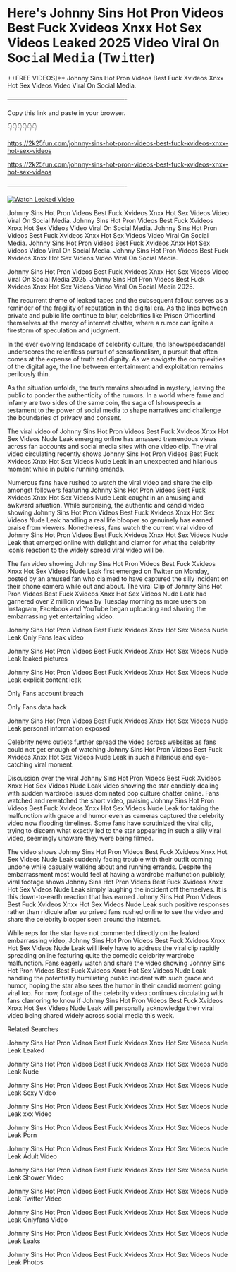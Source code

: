 # Here's Johnny Sins Hot Pron Videos Best Fuck Xvideos Xnxx Hot Sex Videos Leaked 2025 Video Viral On Soc𝚒al Med𝚒a (Tw𝚒tter)

++FREE VIDEOS]** Johnny Sins Hot Pron Videos Best Fuck Xvideos Xnxx Hot Sex Videos Video Viral On Social Media.

———————————————————-

Copy this link and paste in your browser.

👇👇👇👇👇👇

https://2k25fun.com/johnny-sins-hot-pron-videos-best-fuck-xvideos-xnxx-hot-sex-videos

https://2k25fun.com/johnny-sins-hot-pron-videos-best-fuck-xvideos-xnxx-hot-sex-videos

———————————————————-

[![Watch Leaked Video](https://miro.medium.com/v2/resize:fit:828/format:webp/1*cilzJN44JGOrTw9NJCrNHA.gif "Watch Leaked Video")](https://2k25fun.com/johnny-sins-hot-pron-videos-best-fuck-xvideos-xnxx-hot-sex-videos)

Johnny Sins Hot Pron Videos Best Fuck Xvideos Xnxx Hot Sex Videos Video Viral On Social Media. Johnny Sins Hot Pron Videos Best Fuck Xvideos Xnxx Hot Sex Videos Video Viral On Social Media. Johnny Sins Hot Pron Videos Best Fuck Xvideos Xnxx Hot Sex Videos Video Viral On Social Media. Johnny Sins Hot Pron Videos Best Fuck Xvideos Xnxx Hot Sex Videos Video Viral On Social Media. Johnny Sins Hot Pron Videos Best Fuck Xvideos Xnxx Hot Sex Videos Video Viral On Social Media.

Johnny Sins Hot Pron Videos Best Fuck Xvideos Xnxx Hot Sex Videos Video Viral On Social Media 2025. Johnny Sins Hot Pron Videos Best Fuck Xvideos Xnxx Hot Sex Videos Video Viral On Social Media 2025.

The recurrent theme of leaked tapes and the subsequent fallout serves as a reminder of the fragility of reputation in the digital era. As the lines between private and public life continue to blur, celebrities like Prison Officerfind themselves at the mercy of internet chatter, where a rumor can ignite a firestorm of speculation and judgment.

In the ever evolving landscape of celebrity culture, the Ishowspeedscandal underscores the relentless pursuit of sensationalism, a pursuit that often comes at the expense of truth and dignity. As we navigate the complexities of the digital age, the line between entertainment and exploitation remains perilously thin.

As the situation unfolds, the truth remains shrouded in mystery, leaving the public to ponder the authenticity of the rumors. In a world where fame and infamy are two sides of the same coin, the saga of Ishowspeedis a testament to the power of social media to shape narratives and challenge the boundaries of privacy and consent.

The viral video of Johnny Sins Hot Pron Videos Best Fuck Xvideos Xnxx Hot Sex Videos Nude Leak emerging online has amassed tremendous views across fan accounts and social media sites with one video clip. The viral video circulating recently shows Johnny Sins Hot Pron Videos Best Fuck Xvideos Xnxx Hot Sex Videos Nude Leak in an unexpected and hilarious moment while in public running errands.

Numerous fans have rushed to watch the viral video and share the clip amongst followers featuring Johnny Sins Hot Pron Videos Best Fuck Xvideos Xnxx Hot Sex Videos Nude Leak caught in an amusing and awkward situation. While surprising, the authentic and candid video showing Johnny Sins Hot Pron Videos Best Fuck Xvideos Xnxx Hot Sex Videos Nude Leak handling a real life blooper so genuinely has earned praise from viewers. Nonetheless, fans watch the current viral video of Johnny Sins Hot Pron Videos Best Fuck Xvideos Xnxx Hot Sex Videos Nude Leak that emerged online with delight and clamor for what the celebrity icon’s reaction to the widely spread viral video will be.

The fan video showing Johnny Sins Hot Pron Videos Best Fuck Xvideos Xnxx Hot Sex Videos Nude Leak first emerged on Twitter on Monday, posted by an amused fan who claimed to have captured the silly incident on their phone camera while out and about. The viral Clip of Johnny Sins Hot Pron Videos Best Fuck Xvideos Xnxx Hot Sex Videos Nude Leak had garnered over 2 million views by Tuesday morning as more users on Instagram, Facebook and YouTube began uploading and sharing the embarrassing yet entertaining video.

Johnny Sins Hot Pron Videos Best Fuck Xvideos Xnxx Hot Sex Videos Nude Leak Only Fans leak video

Johnny Sins Hot Pron Videos Best Fuck Xvideos Xnxx Hot Sex Videos Nude Leak leaked pictures

Johnny Sins Hot Pron Videos Best Fuck Xvideos Xnxx Hot Sex Videos Nude Leak explicit content leak

Only Fans account breach

Only Fans data hack

Johnny Sins Hot Pron Videos Best Fuck Xvideos Xnxx Hot Sex Videos Nude Leak personal information exposed

Celebrity news outlets further spread the video across websites as fans could not get enough of watching Johnny Sins Hot Pron Videos Best Fuck Xvideos Xnxx Hot Sex Videos Nude Leak in such a hilarious and eye-catching viral moment.

Discussion over the viral Johnny Sins Hot Pron Videos Best Fuck Xvideos Xnxx Hot Sex Videos Nude Leak video showing the star candidly dealing with sudden wardrobe issues dominated pop culture chatter online. Fans watched and rewatched the short video, praising Johnny Sins Hot Pron Videos Best Fuck Xvideos Xnxx Hot Sex Videos Nude Leak for taking the malfunction with grace and humor even as cameras captured the celebrity video now flooding timelines. Some fans have scrutinized the viral clip, trying to discern what exactly led to the star appearing in such a silly viral video, seemingly unaware they were being filmed.

The video shows Johnny Sins Hot Pron Videos Best Fuck Xvideos Xnxx Hot Sex Videos Nude Leak suddenly facing trouble with their outfit coming undone while casually walking about and running errands. Despite the embarrassment most would feel at having a wardrobe malfunction publicly, viral footage shows Johnny Sins Hot Pron Videos Best Fuck Xvideos Xnxx Hot Sex Videos Nude Leak simply laughing the incident off themselves. It is this down-to-earth reaction that has earned Johnny Sins Hot Pron Videos Best Fuck Xvideos Xnxx Hot Sex Videos Nude Leak such positive responses rather than ridicule after surprised fans rushed online to see the video and share the celebrity blooper seen around the internet.

While reps for the star have not commented directly on the leaked embarrassing video, Johnny Sins Hot Pron Videos Best Fuck Xvideos Xnxx Hot Sex Videos Nude Leak will likely have to address the viral clip rapidly spreading online featuring quite the comedic celebrity wardrobe malfunction. Fans eagerly watch and share the video showing Johnny Sins Hot Pron Videos Best Fuck Xvideos Xnxx Hot Sex Videos Nude Leak handling the potentially humiliating public incident with such grace and humor, hoping the star also sees the humor in their candid moment going viral too. For now, footage of the celebrity video continues circulating with fans clamoring to know if Johnny Sins Hot Pron Videos Best Fuck Xvideos Xnxx Hot Sex Videos Nude Leak will personally acknowledge their viral video being shared widely across social media this week.

Related Searches

Johnny Sins Hot Pron Videos Best Fuck Xvideos Xnxx Hot Sex Videos Nude Leak Leaked

Johnny Sins Hot Pron Videos Best Fuck Xvideos Xnxx Hot Sex Videos Nude Leak Nude

Johnny Sins Hot Pron Videos Best Fuck Xvideos Xnxx Hot Sex Videos Nude Leak Sexy Video

Johnny Sins Hot Pron Videos Best Fuck Xvideos Xnxx Hot Sex Videos Nude Leak xxx Video

Johnny Sins Hot Pron Videos Best Fuck Xvideos Xnxx Hot Sex Videos Nude Leak Porn

Johnny Sins Hot Pron Videos Best Fuck Xvideos Xnxx Hot Sex Videos Nude Leak Adult Video

Johnny Sins Hot Pron Videos Best Fuck Xvideos Xnxx Hot Sex Videos Nude Leak Shower Video

Johnny Sins Hot Pron Videos Best Fuck Xvideos Xnxx Hot Sex Videos Nude Leak Twitter Video

Johnny Sins Hot Pron Videos Best Fuck Xvideos Xnxx Hot Sex Videos Nude Leak Onlyfans Video

Johnny Sins Hot Pron Videos Best Fuck Xvideos Xnxx Hot Sex Videos Nude Leak Leaks

Johnny Sins Hot Pron Videos Best Fuck Xvideos Xnxx Hot Sex Videos Nude Leak Photos